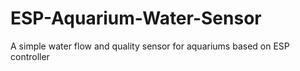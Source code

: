 # ESP-Aquarium-Water-Sensor
A simple water flow and quality sensor for aquariums based on ESP controller

